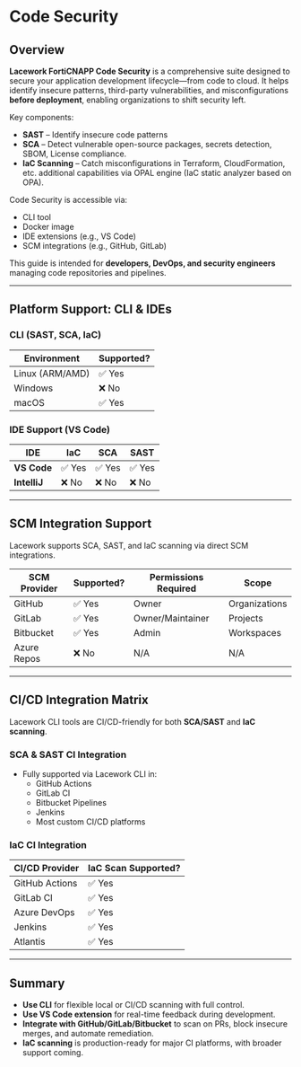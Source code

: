 # Code Security

## Overview

**Lacework FortiCNAPP Code Security** is a comprehensive suite designed to secure your application development lifecycle—from code to cloud. It helps identify insecure patterns, third-party vulnerabilities, and misconfigurations **before deployment**, enabling organizations to shift security left.

Key components:

- **SAST** – Identify insecure code patterns
- **SCA** – Detect vulnerable open-source packages, secrets detection, SBOM, License compliance.
- **IaC Scanning** – Catch misconfigurations in Terraform, CloudFormation, etc. additional capabilities via OPAL engine (IaC static analyzer based on OPA).

Code Security is accessible via:

- CLI tool
- Docker image
- IDE extensions (e.g., VS Code)
- SCM integrations (e.g., GitHub, GitLab)

This guide is intended for **developers, DevOps, and security engineers** managing code repositories and pipelines.

---

## Platform Support: CLI & IDEs

### CLI (SAST, SCA, IaC)

| Environment       | Supported? |
|-------------------|------------|
| Linux (ARM/AMD)   | ✅ Yes     |
| Windows           | ❌ No      |
| macOS             | ✅ Yes     |

### IDE Support (VS Code)

| IDE       | IaC | SCA | SAST |
|-----------|-----|-----|------|
| **VS Code**   | ✅ Yes | ✅ Yes | ✅ Yes |
| **IntelliJ**  | ❌ No | ❌ No | ❌ No |

---

## SCM Integration Support

Lacework supports SCA, SAST, and IaC scanning via direct SCM integrations.

| SCM Provider | Supported? | Permissions Required | Scope        |
|--------------|------------|----------------------|--------------|
| GitHub       | ✅ Yes     | Owner                | Organizations |
| GitLab       | ✅ Yes     | Owner/Maintainer     | Projects      |
| Bitbucket    | ✅ Yes     | Admin                | Workspaces    |
| Azure Repos  | ❌ No      | N/A                  | N/A           |

---

## CI/CD Integration Matrix

Lacework CLI tools are CI/CD-friendly for both **SCA/SAST** and **IaC scanning**.

### SCA & SAST CI Integration

- Fully supported via Lacework CLI in:
  - GitHub Actions
  - GitLab CI
  - Bitbucket Pipelines
  - Jenkins
  - Most custom CI/CD platforms

### IaC CI Integration

| CI/CD Provider | IaC Scan Supported? |
|----------------|---------------------|
| GitHub Actions | ✅ Yes              |
| GitLab CI      | ✅ Yes              |
| Azure DevOps   | ✅ Yes              |
| Jenkins        | ✅ Yes              |
| Atlantis       | ✅ Yes              |

---

## Summary

- **Use CLI** for flexible local or CI/CD scanning with full control.
- **Use VS Code extension** for real-time feedback during development.
- **Integrate with GitHub/GitLab/Bitbucket** to scan on PRs, block insecure merges, and automate remediation.
- **IaC scanning** is production-ready for major CI platforms, with broader support coming.
